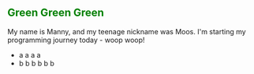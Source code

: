   <style>
  .green-text {
  color: green;
  }
  </style>
  
<h2 class="green-text">Green Green Green</h2>

<p>
  My name is Manny, and my teenage nickname was Moos. I'm starting my programming journey today - woop woop!
</p>

<ul>
  <li>a a a a</li>
  <li>  b b b b b b</li>
  </ul>
 
